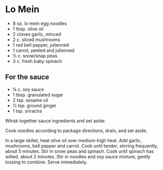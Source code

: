# Lo Mein

- 8 oz. lo mein egg noodles
- 1 tbsp. olive oil
- 2 cloves garlic, minced
- 2 c. sliced mushrooms
- 1 red bell pepper, julienned
- 1 carrot, peeled and julienned
- ½ c. snow/snap peas
- 3 c. fresh baby spinach

## For the sauce

- ¼ c. soy sauce
- 1 tbsp. granulated sugar
- 2 tsp. sesame oil
- ½ tsp. ground ginger
- 1 tsp. sriracha

Whisk together sauce ingredients and set aside.

Cook noodles according to package directions, drain, and set aside.

In a large skillet, heat olive oil over medium-high heat. Add garlic, mushrooms,
bell pepper and carrot. Cook until tender, stirring frequently, about 5 minutes.
Stir in snow peas and spinach. Cook until spinach has wilted, about 2 minutes.
Stir in noodles and soy sauce mixture, gently tossing to combine. Serve
immediately.
